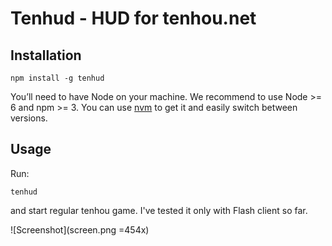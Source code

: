 # Tenhud - HUD for tenhou.net

## Installation

```
npm install -g tenhud
```

You’ll need to have Node on your machine. We recommend to use Node >= 6 and npm >= 3. You can use [nvm](https://github.com/creationix/nvm#usage) to get it and easily switch between versions.

## Usage
Run:

```
tenhud
```

and start regular tenhou game. I've tested it only with Flash client so far.

![Screenshot](screen.png =454x)
